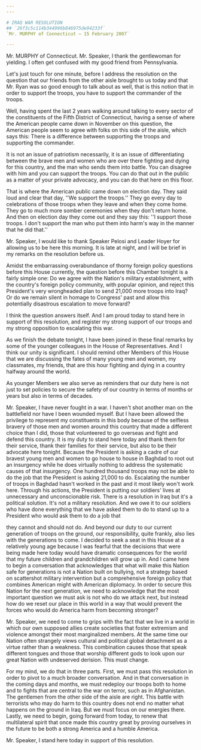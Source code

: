 ```yaml
---
---

# IRAQ WAR RESOLUTION
## `26f3c5c114b344996b846975de94233f`
`Mr. MURPHY of Connecticut — 15 February 2007`

---
```



Mr. MURPHY of Connecticut. Mr. Speaker, I thank the gentlewoman for 
yielding. I often get confused with my good friend from Pennsylvania.

Let's just touch for one minute, before I address the resolution on 
the question that our friends from the other aisle brought to us today 
and that Mr. Ryan was so good enough to talk about as well, that is 
this notion that in order to support the troops, you have to support 
the commander of the troops.

Well, having spent the last 2 years walking around talking to every 
sector of the constituents of the Fifth District of Connecticut, having 
a sense of where the American people came down in November on this 
question, the American people seem to agree with folks on this side of 
the aisle, which says this: There is a difference between supporting 
the troops and supporting the commander.

It is not an issue of patriotism necessarily, it is an issue of 
differentiating between the brave men and women who are over there 
fighting and dying for this country, and the man who sends them into 
battle. You can disagree with him and you can support the troops. You 
can do that out in the public as a matter of your private advocacy, and 
you can do that here on this floor.

That is where the American public came down on election day. They 
said loud and clear that day, ''We support the troops.'' They go every 
day to celebrations of those troops when they leave and when they come 
home. They go to much more somber ceremonies when they don't return 
home. And then on election day they come out and they say this: ''I 
support those troops. I don't support the man who put them into harm's 
way in the manner that he did that.''

Mr. Speaker, I would like to thank Speaker Pelosi and Leader Hoyer 
for allowing us to be here this morning. It is late at night, and I 
will be brief in my remarks on the resolution before us.

Amidst the embarrassing overabundance of thorny foreign policy 
questions before this House currently, the question before this Chamber 
tonight is a fairly simple one: Do we agree with the Nation's military 
establishment, with the country's foreign policy community, with 
popular opinion, and reject this President's very wrongheaded plan to 
send 21,000 more troops into Iraq? Or do we remain silent in homage to 
Congress' past and allow this potentially disastrous escalation to move 
forward?

I think the question answers itself. And I am proud today to stand 
here in support of this resolution, and register my strong support of 
our troops and my strong opposition to escalating this war.

As we finish the debate tonight, I have been joined in these final 
remarks by some of the younger colleagues in the House of 
Representatives. And I think our unity is significant. I should remind 
other Members of this House that we are discussing the fates of many 
young men and women, my classmates, my friends, that are this hour 
fighting and dying in a country halfway around the world.



As younger Members we also serve as reminders that our duty here is 
not just to set policies to secure the safety of our country in terms 
of months or years but also in terms of decades.

Mr. Speaker, I have never fought in a war. I haven't shot another man 
on the battlefield nor have I been wounded myself. But I have been 
allowed the privilege to represent my constituents in this body because 
of the selfless bravery of those men and women around this country that 
made a different choice than I did, those that volunteered to go 
overseas and fight and defend this country. It is my duty to stand here 
today and thank them for their service, thank their families for their 
service, but also to be their advocate here tonight. Because the 
President is asking a cadre of our bravest young men and women to go 
house to house in Baghdad to root out an insurgency while he does 
virtually nothing to address the systematic causes of that insurgency. 
One hundred thousand troops may not be able to do the job that the 
President is asking 21,000 to do. Escalating the number of troops in 
Baghdad hasn't worked in the past and it most likely won't work here. 
Through his actions, the President is putting our soldiers' lives at 
unnecessary and unconscionable risk. There is a resolution in Iraq but 
it's a political solution. It's not a military resolution. And we owe 
it to our soldiers who have done everything that we have asked them to 
do to stand up to a President who would ask them to do a job that


they cannot and should not do. And beyond our duty to our current 
generation of troops on the ground, our responsibility, quite frankly, 
also lies with the generations to come. I decided to seek a seat in 
this House at a relatively young age because I was fearful that the 
decisions that were being made here today would have dramatic 
consequences for the world that my future children and grandchildren 
will grow up in. And I came here to begin a conversation that 
acknowledges that what will make this Nation safe for generations is 
not a Nation built on bullying, not a strategy based on scattershot 
military intervention but a comprehensive foreign policy that combines 
American might with American diplomacy. In order to secure this Nation 
for the next generation, we need to acknowledge that the most important 
question we must ask is not who do we attack next, but instead how do 
we reset our place in this world in a way that would prevent the forces 
who would do America harm from becoming stronger?

Mr. Speaker, we need to come to grips with the fact that we live in a 
world in which our own supposed allies create societies that foster 
extremism and violence amongst their most marginalized members. At the 
same time our Nation often strangely views cultural and political 
global detachment as a virtue rather than a weakness. This combination 
causes those that speak different tongues and those that worship 
different gods to look upon our great Nation with undeserved derision. 
This must change.

For my mind, we do that in three parts. First, we must pass this 
resolution in order to pivot to a much broader conversation. And in 
that conversation in the coming days and months, we must redeploy our 
troops both to home and to fights that are central to the war on 
terror, such as in Afghanistan. The gentlemen from the other side of 
the aisle are right. This battle with terrorists who may do harm to 
this country does not end no matter what happens on the ground in Iraq. 
But we must focus on our energies there. Lastly, we need to begin, 
going forward from today, to renew that multilateral spirit that once 
made this country great by proving ourselves in the future to be both a 
strong America and a humble America.

Mr. Speaker, I stand here today in support of this resolution.